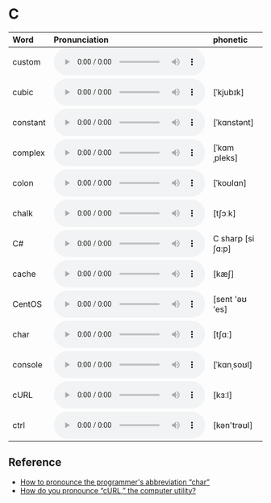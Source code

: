 
# C

| Word  | Pronunciation | phonetic |
| :-- | :-- | :-- |
| custom | <audio :src="$withBase('/audio/custom.mp3')" controls="controls" controlslist="nodownload"></audio> |  |
| cubic | <audio :src="$withBase('/audio/cubic.mp3')" controls="controls" controlslist="nodownload"></audio> | [ˈkjubɪk] |
| constant | <audio :src="$withBase('/audio/constant.mp3')" controls="controls" controlslist="nodownload"></audio> | [ˈkɑnstənt] |
| complex | <audio :src="$withBase('/audio/complex.mp3')" controls="controls" controlslist="nodownload"></audio> | [ˈkɑmˌpleks] |
| colon | <audio :src="$withBase('/audio/colon.mp3')" controls="controls" controlslist="nodownload"></audio> | [ˈkoʊlɑn] |
| chalk | <audio :src="$withBase('/audio/chalk.mp3')" controls="controls" controlslist="nodownload"></audio> | [tʃɔːk] |
| C# | <audio :src="$withBase('/audio/C%23.mp3')" controls="controls" controlslist="nodownload"></audio> | C sharp [si ʃɑ:p] |
| cache | <audio :src="$withBase('/audio/cache.mp3')" controls="controls" controlslist="nodownload"></audio> | [kæʃ] |
| CentOS | <audio :src="$withBase('/audio/CentOS.mp3')" controls="controls" controlslist="nodownload"></audio> | [sent 'əʊ 'es] |
| char | <audio :src="$withBase('/audio/char.mp3')" controls="controls" controlslist="nodownload"></audio> | [tʃɑː] |
| console | <audio :src="$withBase('/audio/console.mp3')" controls="controls" controlslist="nodownload"></audio> | [ˈkɑnˌsoʊl] |
| cURL | <audio :src="$withBase('/audio/cURL.mp3')" controls="controls" controlslist="nodownload"></audio> | [kɜːl] |
| ctrl | <audio :src="$withBase('/audio/ctrl.mp3')" controls="controls" controlslist="nodownload"></audio> | [kən'trəʊl] |

## Reference

- [How to pronounce the programmer's abbreviation “char”](https://english.stackexchange.com/questions/60154/how-to-pronounce-the-programmers-abbreviation-char)
- [How do you pronounce “cURL,” the computer utility?](https://english.stackexchange.com/questions/48735/how-do-you-pronounce-curl-the-computer-utility?rq=1)
